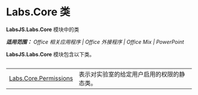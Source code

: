 ﻿
# Labs.Core 类
**LabsJS.Labs.Core** 模块中的类

 _**适用范围：** Office 相关应用程序 | Office 外接程序 | Office Mix | PowerPoint_

**LabsJS.Labs.Core** 模块包含以下类。

## 


|||
|:-----|:-----|
|[Labs.Core.Permissions](../../reference/office-mix/labs.core.permissions.md)|表示对实验室的给定用户启用的权限的静态类。|
